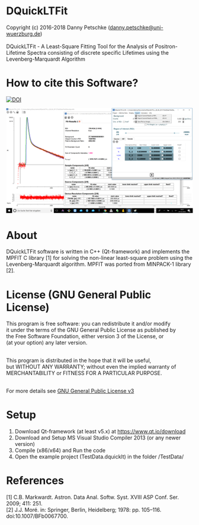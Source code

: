 # DQuickLTFit
Copyright (c) 2016-2018 Danny Petschke (danny.petschke@uni-wuerzburg.de)<br><br>
DQuickLTFit - A Least-Square Fitting Tool for the Analysis of Positron-Lifetime Spectra consisting of discrete specific Lifetimes using the Levenberg-Marquardt Algorithm<br>

# How to cite this Software?

[![DOI](https://zenodo.org/badge/120471586.svg)](https://zenodo.org/badge/latestdoi/120471586)<br>

![DQuickLTFit](/TestData/Software.png)

# About
DQuickLTFit software is written in C++ (Qt-framework) and implements the MPFIT C library [1] for solving the non-linear least-square problem using the Levenberg-Marquardt algorithm. 
MPFIT was ported from MINPACK-1 library [2].

# License (GNU General Public License)
This program is free software: you can redistribute it and/or modify<br>
it under the terms of the GNU General Public License as published by<br>
the Free Software Foundation, either version 3 of the License, or<br>
(at your option) any later version.<br><br>

This program is distributed in the hope that it will be useful,<br>
but WITHOUT ANY WARRANTY; without even the implied warranty of<br>
MERCHANTABILITY or FITNESS FOR A PARTICULAR PURPOSE.<br><br>

For more details see [GNU General Public License v3](https://www.gnu.org/licenses/gpl-3.0)

# Setup
1. Download Qt-framework (at least v5.x) at <ref>https://www.qt.io/download</ref><br>
2. Download and Setup MS Visual Studio Compiler 2013 (or any newer version) 
3. Compile (x86/x64) and Run the code
4. Open the example project (TestData.dquicklt) in the folder /TestData/

# References
[1] C.B. Markwardt. Astron. Data Anal. Softw. Syst. XVIII ASP Conf. Ser. 2009; 411: 251.<br>
[2] J.J. Moré. in: Springer, Berlin, Heidelberg; 1978: pp. 105–116. doi:10.1007/BFb0067700.






